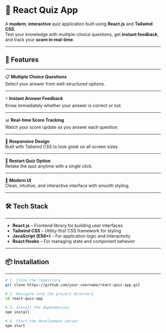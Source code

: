 # 🎯 React Quiz App

A **modern**, **interactive** quiz application built using **React.js** and **Tailwind CSS**.  
Test your knowledge with multiple-choice questions, get **instant feedback**, and track your **score in real-time**.

---

## 🚀 Features

---

📋 **Multiple Choice Questions**  
Select your answer from well-structured options.

---

⚡ **Instant Answer Feedback**  
Know immediately whether your answer is correct or not.

---

📊 **Real-time Score Tracking**  
Watch your score update as you answer each question.

---

📱 **Responsive Design**  
Built with Tailwind CSS to look great on all screen sizes.

---

🔄 **Restart Quiz Option**  
Retake the quiz anytime with a single click.

---

🎨 **Modern UI**  
Clean, intuitive, and interactive interface with smooth styling.

---

## 🛠 Tech Stack

---

- **React.js** – Frontend library for building user interfaces  
- **Tailwind CSS** – Utility-first CSS framework for styling  
- **JavaScript (ES6+)** – For application logic and interactivity  
- **React Hooks** – For managing state and component behavior  

---

## 📦 Installation

---

```bash
# 1. Clone the repository
git clone https://github.com/your-username/react-quiz-app.git

# 2. Navigate into the project directory
cd react-quiz-app

# 3. Install the dependencies
npm install

# 4. Start the development server
npm start
